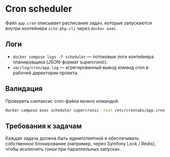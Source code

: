 # Cron scheduler

Файл `app.cron` описывает расписание задач, которые запускаются внутри контейнера `site-php-cli` через `docker exec`.

## Логи

* `docker compose logs -f scheduler` — потоковые логи контейнера планировщика (JSON-формат supercronic).
* `var/log/cron/app.log` — агрегированный вывод команд cron в рабочей директории проекта.

## Валидация

Проверить синтаксис cron-файла можно командой:

```bash
docker compose exec scheduler supercronic -test /etc/crontabs/app.cron
```

## Требования к задачам

Каждая задача должна быть идемпотентной и обеспечивать собственное блокирование (например, через Symfony Lock / Redis), чтобы исключить гонки при параллельных запусках.
